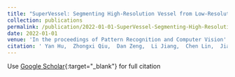 ```yaml
---
title: "SuperVessel: Segmenting High-Resolution Vessel from Low-Resolution Retinal Image"
collection: publications
permalink: /publication/2022-01-01-SuperVessel-Segmenting-High-Resolution-Vessel-from-Low-Resolution-Retinal-Image
date: 2022-01-01
venue: 'In the proceedings of Pattern Recognition and Computer Vision'
citation: ' Yan Hu,  Zhongxi Qiu,  Dan Zeng,  Li Jiang,  Chen Lin,  Jiang Liu, &quot;SuperVessel: Segmenting High-Resolution Vessel from Low-Resolution Retinal Image.&quot; In the proceedings of Pattern Recognition and Computer Vision, 2022.'
---
```

Use [Google Scholar](https://scholar.google.com/scholar?q=SuperVessel:+Segmenting+High+Resolution+Vessel+from+Low+Resolution+Retinal+Image){:target="_blank"} for full citation